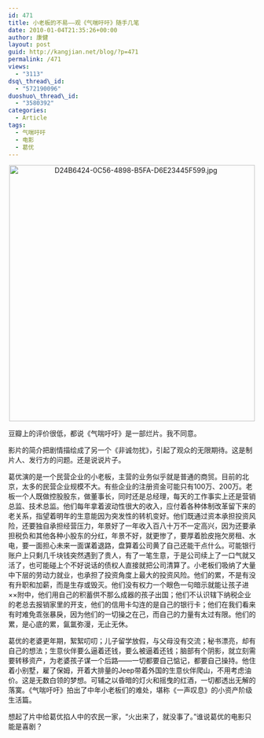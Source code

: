 ```yaml
---
id: 471
title: 小老板的不易——观《气喘吁吁》随手几笔
date: 2010-01-04T21:35:26+00:00
author: 康健
layout: post
guid: http://kangjian.net/blog/?p=471
permalink: /471
views:
  - "3113"
dsq\_thread\_id:
  - "572190096"
duoshuo\_thread\_id:
  - "3580392"
categories:
  - Article
tags:
  - 气喘吁吁
  - 电影
  - 葛优
---
```

<div style="text-align:center;">
  <img src="http://kangjian.net/images/2010/01/D24B6424-0C56-4898-B5FA-D6E23445F599.jpg" alt="D24B6424-0C56-4898-B5FA-D6E23445F599.jpg" border="0" width="500" height="521" />
</div>

豆瓣上的评价很低，都说《气喘吁吁》是一部烂片。我不同意。

影片的简介把剧情描绘成了另一个《非诚勿扰》，引起了观众的无限期待。这是制片人、发行方的问题。还是说说片子。

葛优演的是一个民营企业的小老板，主营的业务似乎就是普通的商贸。目前的北京，太多的民营企业规模不大。有些企业的注册资金可能只有100万、200万。老板一个人既做控股股东，做董事长，同时还是总经理，每天的工作事实上还是营销总监、技术总监。他们每年拿着波动性很大的收入，应付着各种体制改革留下来的老关系，指望着明年的生意能因为突发性的转机变好。他们既通过资本承担投资风险，还要独自承担经营压力，年景好了一年收入百八十万不一定高兴，因为还要承担税负和其他各种小股东的分红，年景不好，就更惨了，要厚着脸皮拖欠房租、水电，要一面担心未来一面谋着退路，盘算着公司黄了自己还能干点什么。可能银行账户上只剩几千块钱突然遇到了贵人，有了一笔生意，于是公司续上了一口气就又活了，也可能碰上个不好说话的债权人直接就把公司清算了。小老板们吸纳了大量中下层的劳动力就业，也承担了投资角度上最大的投资风险。他们的累，不是有没有升职和加薪，而是生存或毁灭。他们没有权力一个眼色一句暗示就能让孩子进××附中，他们用自己的积蓄供不那么成器的孩子出国；他们不认识辖下纳税企业的老总去报销家里的开支，他们的信用卡勾连的是自己的银行卡；他们在我们看来有时难免乖张暴戾，因为他们的一切操之在己，而自己的力量有太过有限。他们的累，是心底的累，氤氲弥漫，无止无休。

葛优的老婆更年期，絮絮叨叨；儿子留学放假，与父母没有交流；秘书漂亮，却有自己的想法；生意伙伴要么逼着还钱，要么被逼着还钱；脑部有个阴影，就立刻需要转移资产，为老婆孩子谋一个后路——一切都要自己惦记，都要自己操持。他住着小别墅，雇了保姆，开着大排量的Jeep带着外国的生意伙伴爬山，不用考虑油价。这是无数白领的梦想。可辅之以昏暗的灯火和摇曳的红酒，一切都透出无解的落寞。《气喘吁吁》拍出了中年小老板们的难处，堪称《一声叹息》的小资产阶级生活篇。

想起了片中给葛优掐人中的农民一家，“火出来了，就没事了。”谁说葛优的电影只能是喜剧？